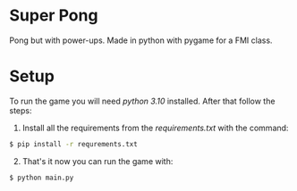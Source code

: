 # Super Pong
Pong but with power-ups. Made in python with pygame for a FMI class.

# Setup
  To run the game you will need _python 3.10_ installed. After that follow the steps:
  1. Install all the requirements from the _requirements.txt_ with the command:
  ```bash
  $ pip install -r requrements.txt
  ```
  2. That's it now you can run the game with:
  ```bash
  $ python main.py
  ```
